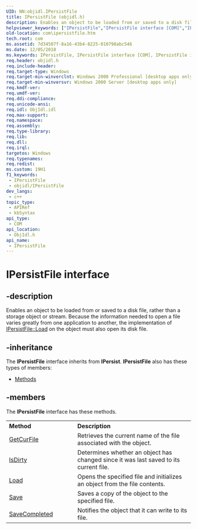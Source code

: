 ```yaml
---
UID: NN:objidl.IPersistFile
title: IPersistFile (objidl.h)
description: Enables an object to be loaded from or saved to a disk file, rather than a storage object or stream.
helpviewer_keywords: ["IPersistFile","IPersistFile interface [COM]","IPersistFile interface [COM]","described","_com_ipersistfile","com.ipersistfile","objidl/IPersistFile"]
old-location: com\ipersistfile.htm
tech.root: com
ms.assetid: 7d34507f-8a16-43b4-8225-010798abc546
ms.date: 12/05/2018
ms.keywords: IPersistFile, IPersistFile interface [COM], IPersistFile interface [COM],described, _com_ipersistfile, com.ipersistfile, objidl/IPersistFile
req.header: objidl.h
req.include-header: 
req.target-type: Windows
req.target-min-winverclnt: Windows 2000 Professional [desktop apps only]
req.target-min-winversvr: Windows 2000 Server [desktop apps only]
req.kmdf-ver: 
req.umdf-ver: 
req.ddi-compliance: 
req.unicode-ansi: 
req.idl: ObjIdl.idl
req.max-support: 
req.namespace: 
req.assembly: 
req.type-library: 
req.lib: 
req.dll: 
req.irql: 
targetos: Windows
req.typenames: 
req.redist: 
ms.custom: 19H1
f1_keywords:
 - IPersistFile
 - objidl/IPersistFile
dev_langs:
 - c++
topic_type:
 - APIRef
 - kbSyntax
api_type:
 - COM
api_location:
 - ObjIdl.h
api_name:
 - IPersistFile
---
```


# IPersistFile interface


## -description

Enables an object to be loaded from or saved to a disk file, rather than a storage object or stream. Because the information needed to open a file varies greatly from one application to another, the implementation of <a href="https://docs.microsoft.com/windows/desktop/api/objidl/nf-objidl-ipersistfile-load">IPersistFile::Load</a> on the object must also open its disk file.

## -inheritance

The <b xmlns:loc="http://microsoft.com/wdcml/l10n">IPersistFile</b> interface inherits from <b>IPersist</b>. <b>IPersistFile</b> also has these types of members:
<ul>
<li><a href="https://docs.microsoft.com/">Methods</a></li>
</ul>

## -members

The <b>IPersistFile</b> interface has these methods.
<table class="members" id="memberListMethods">
<tr>
<th align="left" width="37%">Method</th>
<th align="left" width="63%">Description</th>
</tr>
<tr data="declared;">
<td align="left" width="37%">
<a href="https://docs.microsoft.com/windows/desktop/api/objidl/nf-objidl-ipersistfile-getcurfile">GetCurFile</a>
</td>
<td align="left" width="63%">
Retrieves the current name of the file associated with the object.

</td>
</tr>
<tr data="declared;">
<td align="left" width="37%">
<a href="https://docs.microsoft.com/windows/desktop/api/objidl/nf-objidl-ipersistfile-isdirty">IsDirty</a>
</td>
<td align="left" width="63%">
Determines whether an object has changed since it was last saved to its current file.

</td>
</tr>
<tr data="declared;">
<td align="left" width="37%">
<a href="https://docs.microsoft.com/windows/desktop/api/objidl/nf-objidl-ipersistfile-load">Load</a>
</td>
<td align="left" width="63%">
Opens the specified file and initializes an object from the file contents.

</td>
</tr>
<tr data="declared;">
<td align="left" width="37%">
<a href="https://docs.microsoft.com/windows/desktop/api/objidl/nf-objidl-ipersistfile-save">Save</a>
</td>
<td align="left" width="63%">
Saves a copy of the object to the specified file.

</td>
</tr>
<tr data="declared;">
<td align="left" width="37%">
<a href="https://docs.microsoft.com/windows/desktop/api/objidl/nf-objidl-ipersistfile-savecompleted">SaveCompleted</a>
</td>
<td align="left" width="63%">
Notifies the object that it can write to its file.

</td>
</tr>
</table>

